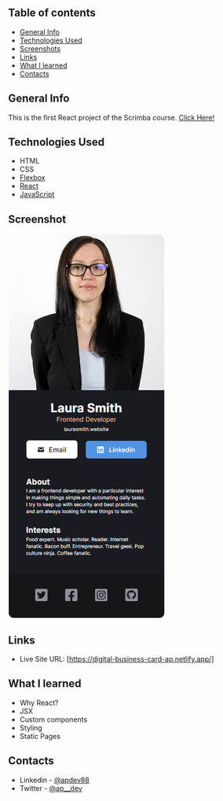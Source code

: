 ## Table of contents

- [General Info](#general-info)
- [Technologies Used](#technologies-used)
- [Screenshots](#screenshot)
- [Links](#links)
- [What I learned](#what-i-learned)
- [Contacts](#Contact)

## General Info

This is the first React project of the Scrimba course.
[Click Here!](https://scrimba.com/learn/learnreact)

## Technologies Used

- HTML
- CSS
- [Flexbox](https://css-tricks.com/snippets/css/a-guide-to-flexbox/)
- [React](https://reactjs.org/)
- [JavaScript](https://developer.mozilla.org/en-US/docs/Web/JavaScript)

## Screenshot

![](src/components/img/digital-business-card.png)

## Links

- Live Site URL: [https://digital-business-card-ap.netlify.app/]

## What I learned

- Why React?
- JSX
- Custom components
- Styling
- Static Pages

## Contacts

- Linkedin - [@apdev88](https://www.linkedin.com/in/apdev88/)
- Twitter - [@ap\_\_dev](https://twitter.com/ap__dev)
